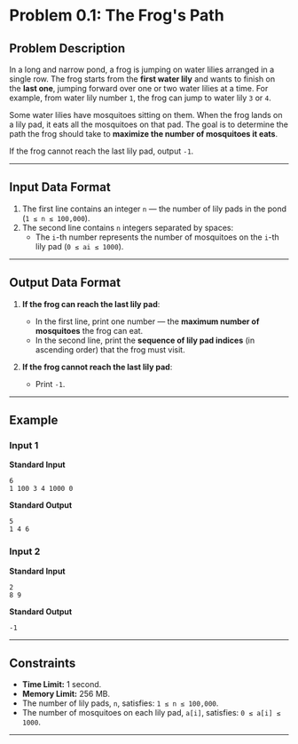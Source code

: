 # Problem 0.1: The Frog's Path

## Problem Description

In a long and narrow pond, a frog is jumping on water lilies arranged in a single row. The frog starts from the **first water lily** and wants to finish on the **last one**, jumping forward over one or two water lilies at a time. For example, from water lily number `1`, the frog can jump to water lily `3` or `4`.

Some water lilies have mosquitoes sitting on them. When the frog lands on a lily pad, it eats all the mosquitoes on that pad. The goal is to determine the path the frog should take to **maximize the number of mosquitoes it eats**.

If the frog cannot reach the last lily pad, output `-1`.

---

## Input Data Format
1. The first line contains an integer `n` — the number of lily pads in the pond (`1 ≤ n ≤ 100,000`).
2. The second line contains `n` integers separated by spaces:
   - The `i`-th number represents the number of mosquitoes on the `i`-th lily pad (`0 ≤ ai ≤ 1000`).

---

## Output Data Format
1. **If the frog can reach the last lily pad**:
   - In the first line, print one number — the **maximum number of mosquitoes** the frog can eat.
   - In the second line, print the **sequence of lily pad indices** (in ascending order) that the frog must visit.

2. **If the frog cannot reach the last lily pad**:
   - Print `-1`.

---

## Example

### Input 1
**Standard Input**
```
6
1 100 3 4 1000 0
```

**Standard Output**
```
5
1 4 6
```

### Input 2
**Standard Input**
```
2
8 9 
```

**Standard Output**
```
-1
```



---

## Constraints
- **Time Limit:** 1 second.
- **Memory Limit:** 256 MB.
- The number of lily pads, `n`, satisfies: `1 ≤ n ≤ 100,000`.
- The number of mosquitoes on each lily pad, `a[i]`, satisfies: `0 ≤ a[i] ≤ 1000`.

---

